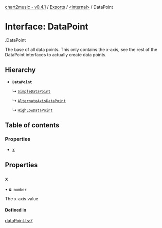 [chart2music - v0.4.1](../README.md) / [Exports](../modules.md) / [<internal\>](../modules/internal_.md) / DataPoint

# Interface: DataPoint

[<internal>](../modules/internal_.md).DataPoint

The base of all data points.
This only contains the x-axis, see the rest of the DataPoint interfaces to actually create data points.

## Hierarchy

- **`DataPoint`**

  ↳ [`SimpleDataPoint`](internal_.SimpleDataPoint.md)

  ↳ [`AlternateAxisDataPoint`](internal_.AlternateAxisDataPoint.md)

  ↳ [`HighLowDataPoint`](internal_.HighLowDataPoint.md)

## Table of contents

### Properties

- [x](internal_.DataPoint.md#x)

## Properties

### x

• **x**: `number`

The x-axis value

#### Defined in

[dataPoint.ts:7](https://github.com/julianna-langston/chart2music/blob/389a994/src/dataPoint.ts#L7)
